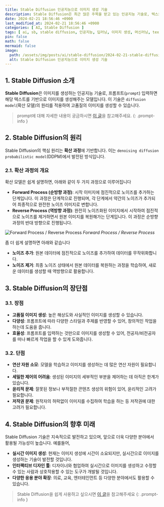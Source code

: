```yaml
---
title: Stable Diffusion 인공지능으로 이미지 생성 기술
description: Stable Diffusion은 최근 많은 주목을 받고 있는 인공지능 기술로, 텍스트를 입력하면, 입력한 텍스트 기반으로 이미지를 생성해주는 모델입니다. 해당 글에서는 Stable Diffusion에 대해 소개합니다.
date: 2024-02-21 18:56:46 +0900
last_modified_at: 2024-02-21 18:56:46 +0900
categories: [ AI, Stable Diffusion ]
tags: [ ai, sb, stable diffusion, 인공지능, 딥러닝, 이미지 생성, 머신러닝, text to image, forward process, reverse process ]
pin: false
math: false
mermaid: false
image:
  path: /assets/img/posts/ai/stable-diffusion/2024-02-21-stable-diffusion/ex1.webp
  alt: Stable Diffusion 인공지능으로 이미지 생성 기술
---
```


## 1. Stable Diffusion 소개

**Stable Diffusion**은 이미지를 생성하는 인공지능 기술로, 프롬프트(`prompt`) 입력하면 해당 텍스트를 기반으로 이미지를 생성해주는 모델입니다.
이 기술은 `diffusion model`(확산 모델)의 원리를 적용하여 고품질의 이미지를 생성할 수 있습니다.

> prompt에 대해 자세한 내용이 궁금하시면 [이 글](/posts/stable-diffusion-prompt/)을 참고해주세요.
{: .prompt-info }

## 2. Stable Diffusion의 원리

Stable Diffusion의 핵심 원리는 **확산 과정**에 기반합니다. 이는 `denoising diffusion probabilistic model`(DDPM)에서 발전된 방식입니다.

### 2.1. 확산 과정의 개요

확산 모델은 쉽게 설명하면, 아래와 같이 두 가지 과정으로 이루어집니다

- **Forward Process (순방향 과정)**: 시작 이미지에 점진적으로 노이즈를 추가하는 단계입니다. 이 과정은 단계적으로 진행되며, 각 단계에서 약간의 노이즈가 추가되어 최종적으로 완전한 노이즈 이미지로 변합니다.
- **Reverse Process (역방향 과정)**: 완전히 노이즈화된 이미지에서 시작하여 점진적으로 노이즈를 제거하면서 원본 이미지를 복원해가는 단계입니다. 이 과정은 순방향 과정의 반대 방향으로 진행됩니다.

![Forward Process / Reverse Process](/assets/img/posts/ai/stable-diffusion/2024-02-21-stable-diffusion/ex1.webp)
_Forward Process / Reverse Process_

좀 더 쉽게 설명하면 아래와 같습니다

- **노이즈 추가**: 원본 데이터에 점진적으로 노이즈를 추가하여 데이터를 무작위화합니다.
- **노이즈 제거**: 최종 노이즈 상태에서 원본 데이터를 복원하는 과정을 학습하여, 새로운 데이터를 생성할 때 역방향으로 활용합니다.

## 3. Stable Diffusion의 장단점

### 3.1. 장점

- **고품질 이미지 생성**: 높은 해상도와 사실적인 이미지를 생성할 수 있습니다.
- **다양성**: 프롬프트에 따라 다양한 스타일과 주제를 반영할 수 있어, 창의적인 작업을 하는데 도움을 줍니다.
- **효율성**: 프롬프트를 입력하는 것만으로 이미지를 생성할 수 있어, 전공자/비전공자를 떠나 빠르게 작업을 할 수 있게 도와줍니다. 

### 3.2. 단점

- **연산 자원 소모**: 모델을 학습하고 이미지를 생성하는 데 많은 연산 자원이 필요합니다.
- **세밀한 제어의 어려움**: 생성된 이미지의 세부적인 부분을 제어하는 데 아직은 한계가 있습니다.
- **윤리적 문제**: 잘못된 정보나 부적절한 콘텐츠 생성의 위험이 있어, 윤리적인 고려가 필요합니다.
- **저작권 문제**: 원작자의 허락없이 이미지를 수집하여 학습을 하는 등 저작권에 대한 고려가 필요합니다.

## 4. Stable Diffusion의 향후 미래

Stable Diffusion 기술은 지속적으로 발전하고 있으며, 앞으로 더욱 다양한 분야에서 활용될 가능성이 높습니다. 예를들어,

- **실시간 이미지 생성**: 현재는 이미지 생성에 시간이 소요되지만, 실시간으로 이미지를 생성하는 기술이 발전할 것입니다.
- **인터랙티브 디자인 툴**: 디자이너와 협업하여 실시간으로 이미지를 생성하고 수정할 수 있는 사람과 상호작용할 수 있는 도구가 개발될 것입니다.
- **다양한 응용 분야 확장**: 의료, 교육, 엔터테인먼트 등 다양한 분야에서도 활용할 수 있습니다.

> Stable Diffusion을 쉽게 사용하고 싶으시면 [이 글](/posts/install-stable-diffusion/)을 참고해주세요
{: .prompt-info }
